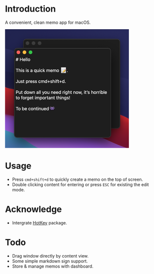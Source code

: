 # Introduction

A convenient, clean memo app for macOS.

<img src="Resources/ScreenShot.png" style="zoom:50%;" /> 


# Usage

- Press `cmd+shift+d` to quickly create a memo on the top of screen.
- Double clicking content for entering or press `ESC` for existing the edit mode.

# Acknowledge

- Intergrate [HotKey](https://github.com/soffes/HotKey) package.

# Todo

- Drag window directly by content view.
- Some simple markdown sign support.
- Store & manage memos with dashboard.
